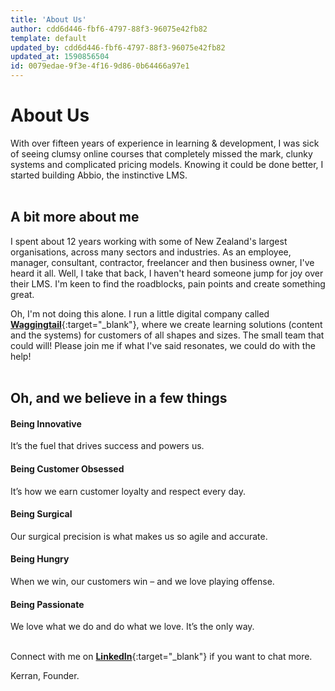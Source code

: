 ```yaml
---
title: 'About Us'
author: cdd6d446-fbf6-4797-88f3-96075e42fb82
template: default
updated_by: cdd6d446-fbf6-4797-88f3-96075e42fb82
updated_at: 1590856504
id: 0079edae-9f3e-4f16-9d86-0b64466a97e1
---
```

# About Us
With over fifteen years of experience in learning & development, I was sick of seeing clumsy online courses that completely missed the mark, clunky systems and complicated pricing models. Knowing it could be done better, I started building Abbio, the instinctive LMS.
<br><br>
## A bit more about me
I spent about 12 years working with some of New Zealand's largest organisations, across many sectors and industries. As an employee, manager, consultant, contractor, freelancer and then business owner, I've heard it all. Well, I take that back, I haven't heard someone jump for joy over their LMS. I'm keen to find the roadblocks, pain points and create something great.

Oh, I'm not doing this alone. I run a little digital company called [**Waggingtail**](http://waggingtail.co){:target="_blank"}, where we create learning solutions (content and the systems) for customers of all shapes and sizes. The small team that could will! Please join me if what I've said resonates, we could do with the help!
<br><br>

## Oh, and we believe in a few things
#### Being Innovative
It’s the fuel that drives success and powers us.

#### Being Customer Obsessed
It’s how we earn customer loyalty and respect every day.

#### Being Surgical
Our surgical precision is what makes us so agile and accurate.

#### Being Hungry
When we win, our customers win – and we love playing offense.

#### Being Passionate
We love what we do and do what we love. It’s the only way.


<br> Connect with me on [**LinkedIn**](http[]()s://www.linkedin.com/in/kerranm){:target="_blank"} if you want to chat more.

Kerran, Founder.